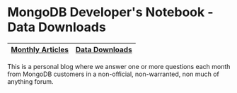 MongoDB Developer's Notebook - Data Downloads
===================

| **[Monthly Articles](#articles)**| **[Data Downloads](#api)** |
|--------------------------------|-----------------|
This is a personal blog where we answer one or more questions each month from MongoDB customers in a non-official, non-warranted, non much of anything forum.
